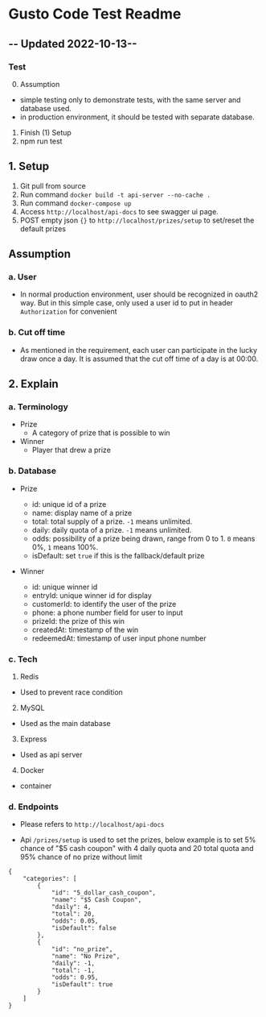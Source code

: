 # Gusto Code Test Readme

## -- Updated 2022-10-13--
### Test
0. Assumption
- simple testing only to demonstrate tests, with the same server and database used.
- in production environment, it should be tested with separate database.
1. Finish (1) Setup
2. npm run test

## 1. Setup
1. Git pull from source
2. Run command `docker build -t api-server --no-cache .`
3. Run command `docker-compose up`
4. Access `http://localhost/api-docs` to see swagger ui page.
5. POST empty json `{}` to `http://localhost/prizes/setup` to set/reset the default prizes

## Assumption
### a. User
- In normal production environment, user should be recognized in oauth2 way. But in this simple case, only used a user id to put in header `Authorization` for convenient
### b. Cut off time
- As mentioned in the requirement, each user can participate in the lucky draw once a day. It is assumed that the cut off time of a day is at 00:00.

## 2. Explain
### a. Terminology
- Prize
  - A category of prize that is possible to win
- Winner
  - Player that drew a prize

### b. Database
- Prize
  - id: unique id of a prize
  - name: display name of a prize
  - total: total supply of a prize. `-1` means unlimited.
  - daily: daily quota of a prize. `-1` means unlimited.
  - odds: possibility of a prize being drawn, range from 0 to 1. `0` means 0%, `1` means 100%.
  - isDefault: set `true` if this is the fallback/default prize

- Winner
  - id: unique winner id
  - entryId: unique winner id for display
  - customerId: to identify the user of the prize
  - phone: a phone number field for user to input
  - prizeId: the prize of this win
  - createdAt: timestamp of the win
  - redeemedAt: timestamp of user input phone number

### c. Tech
1. Redis
- Used to prevent race condition
2. MySQL
- Used as the main database
3. Express
- Used as api server
4. Docker
- container

### d. Endpoints
- Please refers to `http://localhost/api-docs`
* Api `/prizes/setup` is used to set the prizes, below example is to set 5% chance of "$5 cash coupon" with 4 daily quota and 20 total quota and 95% chance of no prize without limit
```
{
    "categories": [
        {
            "id": "5_dollar_cash_coupon",
            "name": "$5 Cash Coupon",
            "daily": 4,
            "total": 20,
            "odds": 0.05,
            "isDefault": false
        },
        {
            "id": "no_prize",
            "name": "No Prize",
            "daily": -1,
            "total": -1,
            "odds": 0.95,
            "isDefault": true
        }
    ]
}
```
